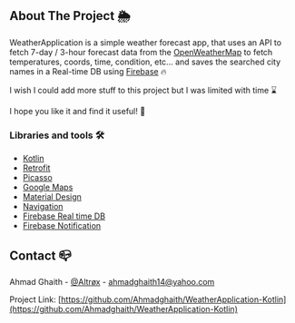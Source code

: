 ## About The Project 🌦

WeatherApplication is a simple weather forecast app, that uses an API to fetch 7-day / 3-hour forecast data from the [OpenWeatherMap](https://openweathermap.org/) to fetch temperatures, coords, time, condition, etc...
and saves the searched city names in a Real-time DB using [Firebase](https://firebase.google.com/docs/database/android/read-and-write) 🔥

I wish I could add more stuff to this project but I was limited with time ⌛

I hope you like it and find it useful! 🙏

### Libraries and tools 🛠

* [Kotlin](https://kotlinlang.org/)
* [Retrofit](https://square.github.io/retrofit/)
* [Picasso](https://square.github.io/picasso/)
* [Google Maps](https://developers.google.com/maps/documentation/android-sdk/start)
* [Material Design](https://material.io/develop/android/docs/getting-started/)
* [Navigation](https://developer.android.com/guide/navigation)
* [Firebase Real time DB](https://firebase.google.com/docs/database/android/read-and-write)
* [Firebase Notification](https://firebase.google.com/docs/cloud-messaging/android/client)

<!-- CONTACT -->
## Contact 📪

Ahmad Ghaith - [@Altrøx](https://twitter.com/x_altr) - ahmadghaith14@yahoo.com

Project Link: [https://github.com/Ahmadghaith/WeatherApplication-Kotlin](https://github.com/Ahmadghaith/WeatherApplication-Kotlin)
